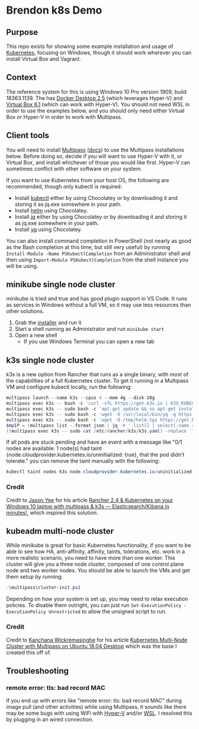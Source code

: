 # Brendon k8s Demo

## Purpose

This repo exists for showing some example installation and usage of [Kubernetes](https://kubernetes.io/), focusing on Windows, though it should work wherever you can install Virtual Box and Vagrant.

## Context

The reference system for this is using Windows 10 Pro version 1909, build 18363.1139. The has [Docker Desktop 2.5](https://hub.docker.com/editions/community/docker-ce-desktop-windows) (which leverages Hyper-V) and [Virtual Box 6.1](https://www.virtualbox.org/wiki/Downloads) (which can work with Hyper-V). You should not need WSL in order to use the examples below, and you should only need either Virtual Box _or_ Hyper-V in order to work with Multipass.

## Client tools

You will need to install [Multipass](https://multipass.run/) ([docs](https://multipass.run/docs/installing-on-windows)) to use the Multipass installations below. Before doing so, decide if you will want to use Hyper-V with it, or Virtual Box, and install whichever of those you would like first. Hyper-V can sometimes conflict with other software on your system.

If you want to use Kubernetes from your host OS, the following are recommended, though only kubectl is required:

* Install [kubectl](https://kubernetes.io/docs/tasks/tools/install-kubectl/) either by using Chocolatey or by downloading it and storing it as jq.exe somewhere in your path.
* Install [helm](https://helm.sh/docs/intro/install/) using Chocolatey.
* Install [jq](https://stedolan.github.io/jq/download/) either by using Chocolatey or by downloading it and storing it as jq.exe somewhere in your path.
* Install [yq](https://github.com/mikefarah/yq) using Chocolatey.

You can also install command completion in PowerShell (not nearly as good as the Bash completion at this time, but still very useful) by running `Install-Module -Name PSKubectlCompletion` from an Administrator shell and then using `Import-Module PSKubectlCompletion` from the shell instance you will be using.

## minikube single node cluster

minikube is tried and true and has good plugin support in VS Code. It runs as services in Windows without a full VM, so it may use less resources than other solutions.

1. Grab the [installer](https://storage.googleapis.com/minikube/releases/latest/minikube-installer.exe) and run it
2. Start a shell running as Administrator and run `minikube start`
3. Open a new shell
    * If you use Windows Terminal you can open a new tab

## k3s single node cluster

k3s is a new option from Rancher that runs as a single binary, with _most_ of the capabilities of a full Kubernetes cluster. To get it running in a Multipass VM and configure kubectl locally, run the following:

```powershell
multipass launch --name k3s --cpus 4 --mem 4g --disk 20g
multipass exec k3s -- bash -c 'curl -sfL https://get.k3s.io | K3S_KUBECONFIG_MODE="644" sh -'
multipass exec k3s -- sudo bash -c 'apt-get update && su apt-get install jq -y'
multipass exec k3s -- sudo bash -c 'wget -O /usr/local/bin/yq -q https://github.com/mikefarah/yq/releases/download/3.4.1/yq_linux_amd64 && chmod +x /usr/local/bin/yq'
multipass exec k3s -- sudo bash -c 'wget -O /tmp/helm.tgz https://get.helm.sh/helm-v3.4.2-linux-amd64.tar.gz && cd /tmp && tar -zxf helm.tgz && mv linux-amd64/helm /usr/local/bin/'
$mpIP = (multipass list --format json | jq -r '.list[] | select(.name == \"k3s\") | .ipv4[0]')
((multipass exec k3s -- sudo cat /etc/rancher/k3s/k3s.yaml) -replace '127.0.0.1',$mpIP) |  Set-Content -Path $env:USERPROFILE\.kube\config
```

If all pods are stuck pending and have an event with a message like "0/1 nodes are available: 1 node(s) had taint {node.cloudprovider.kubernetes.io/uninitialized: true}, that the pod didn't tolerate." you can remove the taint manually with the following:

```powershell
kubectl taint nodes k3s node.cloudprovider.kubernetes.io/uninitialized-
```

### Credit

Credit to [Jason Yee](https://jyeee.medium.com/?source=post_page-----14c31af12b7a--------------------------------) for his article [Rancher 2.4 & Kubernetes on your Windows 10 laptop with multipass & k3s — Elasticsearch/Kibana in minutes!](https://jyeee.medium.com/rancher-2-4-14c31af12b7a), which inspired this solution.

## kubeadm multi-node cluster

While minikube is great for basic Kubernetes functionality, if you want to be able to see how HA, anti-affinity, affinity, taints, tolerations, etc. work in a more realistic scenario, you need to have more than one worker. This cluster will give you a three node cluster, composed of one control plane node and two worker nodes. You should be able to launch the VMs and get them setup by running:

```powershell
.\multipass\cluster-init.ps1
```

Depending on how your system is set up, you may need to relax execution policies. To disable them outright, you can just run `Set-ExecutionPolicy -ExecutionPolicy Unrestricted` to allow the unsigned script to run.

### Credit

Credit to [Kanchana Wickremasinghe](https://medium.com/@kanchana.w?source=post_page-----f80b92b1c6a7--------------------------------) for his article [Kubernetes Multi-Node Cluster with Multipass on Ubuntu 18.04 Desktop](https://medium.com/platformer-blog/kubernetes-multi-node-cluster-with-multipass-on-ubuntu-18-04-desktop-f80b92b1c6a7) which was the base I created this off of.

## Troubleshooting

### remote error: tls: bad record MAC

If you end up with errors like "remote error: tls: bad record MAC" during image pull (and other activities) while using Multipass, it sounds like there may be some bugs with using WiFi with [Hyper-V](https://stackoverflow.com/a/56946337) and/or [WSL](https://github.com/microsoft/WSL/issues/4306). I resolved this by plugging in an wired connection.
